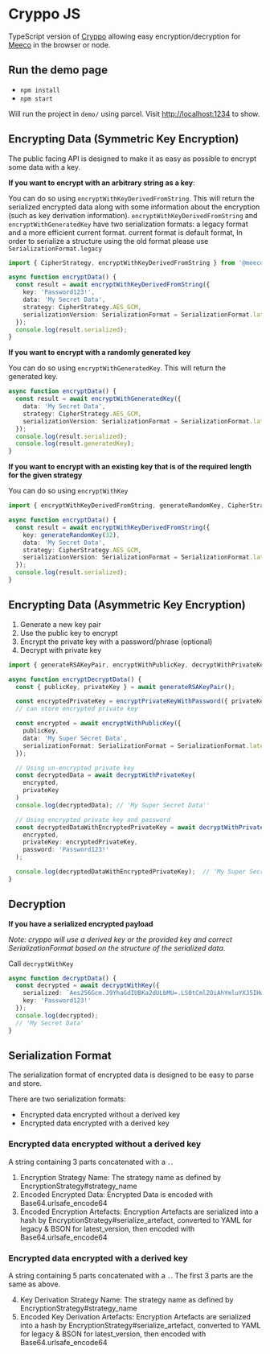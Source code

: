 # Cryppo JS

TypeScript version of [Cryppo](https://github.com/Meeco/cryppo) allowing easy encryption/decryption for [Meeco](https://dev.meeco.me) in the browser or node.

## Run the demo page

- `npm install`
- `npm start`

Will run the project in `demo/` using parcel. Visit [http://localhost:1234](http://localhost:1234) to show.

## Encrypting Data (Symmetric Key Encryption)

The public facing API is designed to make it as easy as possible to encrypt some data with a key.

**If you want to encrypt with an arbitrary string as a key**:

You can do so using `encryptWithKeyDerivedFromString`. This will return the serialized encrypted data along with some information about the encryption (such as key derivation information). `encryptWithKeyDerivedFromString` and `encryptWithGeneratedKey` have two serialization formats:
  a legacy format and a more efficient current format. current format is default format, In order to serialize a structure using the old format please use
  `SerializationFormat.legacy`

```ts
import { CipherStrategy, encryptWithKeyDerivedFromString } from '@meeco/cryppo';

async function encryptData() {
  const result = await encryptWithKeyDerivedFromString({
    key: 'Password123!',
    data: 'My Secret Data',
    strategy: CipherStrategy.AES_GCM,
    serializationVersion: SerializationFormat = SerializationFormat.latest_version
  });
  console.log(result.serialized);
}
```

**If you want to encrypt with a randomly generated key**

You can do so using `encryptWithGeneratedKey`. This will return the generated key.

```ts
async function encryptData() {
  const result = await encryptWithGeneratedKey({
    data: 'My Secret Data',
    strategy: CipherStrategy.AES_GCM,
    serializationVersion: SerializationFormat = SerializationFormat.latest_version
  });
  console.log(result.serialized);
  console.log(result.generatedKey);
}
```

**If you want to encrypt with an existing key that is of the required length for the given strategy**

You can do so using `encryptWithKey`

```ts
import { encryptWithKeyDerivedFromString, generateRandomKey, CipherStrategy } from '@meeco/cryppo';

async function encryptData() {
  const result = await encryptWithKeyDerivedFromString({
    key: generateRandomKey(32),
    data: 'My Secret Data',
    strategy: CipherStrategy.AES_GCM,
    serializationVersion: SerializationFormat = SerializationFormat.latest_version
  });
  console.log(result.serialized);
}
```

## Encrypting Data (Asymmetric Key Encryption)

1. Generate a new key pair
1. Use the public key to encrypt
1. Encrypt the private key with a password/phrase (optional)
1. Decrypt with private key

```ts
import { generateRSAKeyPair, encryptWithPublicKey, decryptWithPrivateKey, encryptPrivateKeyWithPassword } from '@meeco/cryppo'

async function encryptDecryptData() {
  const { publicKey, privateKey } = await generateRSAKeyPair();

  const encryptedPrivateKey = encryptPrivateKeyWithPassword({ privateKey, password: 'Password123!' });
  // can store encrypted private key

  const encrypted = await encryptWithPublicKey({
    publicKey,
    data: 'My Super Secret Data',
    serializationFormat: SerializationFormat = SerializationFormat.latest_version
  });

  // Using un-encrypted private key
  const decryptedData = await decryptWithPrivateKey(
    encrypted,
    privateKey
  )
  console.log(decryptedData); // 'My Super Secret Data''

  // Using encrypted private key and password
  const decryptedDataWithEncryptedPrivateKey = await decryptWithPrivateKey(
    encrypted,
    privateKey: encryptedPrivateKey,
    password: 'Password123!'
  );

  console.log(decryptedDataWithEncryptedPrivateKey);  // 'My Super Secret Data''
}
```

## Decryption

**If you have a serialized encrypted payload**

_Note: cryppo will use a derived key or the provided key and correct SerializationFormat based on the structure of the serialized data_.

Call `decryptWithKey`

```ts
async function decryptData() {
  const decrypted = await decryptWithKey({
    serialized: `Aes256Gcm.J9YhaGdIUBKa2dULbMU=.LS0tCml2OiAhYmluYXJ5IHwtCiAgd1JGK2QrRjYzRHJhbDRmdgphdDogIWJpbmFyeSB8LQogIGllS3JnK05iV0JVY2N3L3VVS2N6Rnc9PQphZDogbm9uZQo=.Pbkdf2Hmac.LS0tCml2OiAitIb79btSrS8k4KhbyfR_f79OkukiCmk6IDIxOTQ5Cmw6IDMyCmhhc2g6IFNIQTI1Ngo=`,
    key: 'Password123!'
  });
  console.log(decrypted);
  // 'My Secret Data'
}
```

## Serialization Format

The serialization format of encrypted data is designed to be easy to parse and store.

There are two serialization formats:

- Encrypted data encrypted without a derived key
- Encrypted data encrypted with a derived key

### Encrypted data encrypted without a derived key

A string containing 3 parts concatenated with a `.`.

1. Encryption Strategy Name: The strategy name as defined by EncryptionStrategy#strategy_name
2. Encoded Encrypted Data: Encrypted Data is encoded with Base64.urlsafe_encode64
3. Encoded Encryption Artefacts: Encryption Artefacts are serialized into a hash by EncryptionStrategy#serialize_artefact,
converted to YAML for legacy & BSON for latest_version, then encoded with Base64.urlsafe_encode64

### Encrypted data encrypted with a derived key

A string containing 5 parts concatenated with a `.`. The first 3 parts are the same as above.

4. Key Derivation Strategy Name: The strategy name as defined by EncryptionStrategy#strategy_name
5. Encoded Key Derivation Artefacts: Encryption Artefacts are serialized into a hash by EncryptionStrategy#serialize_artefact, converted to YAML for legacy & BSON for latest_version, then encoded with Base64.urlsafe_encode64

